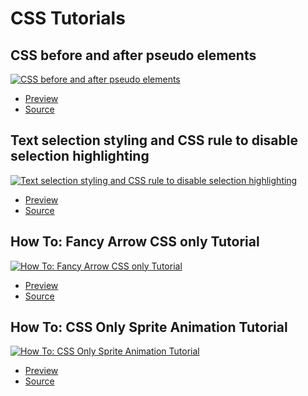 # CSS Tutorials

## CSS before and after pseudo elements

[![CSS before and after pseudo elements](https://img.youtube.com/vi/_D8_WNhnz_U/0.jpg)](https://youtu.be/_D8_WNhnz_U)

   * [Preview](https://stephino.github.io/D8_WNhnz_U/index.html)
   * [Source](https://github.com/Stephino/stephino.github.io/tree/master/D8_WNhnz_U)

## Text selection styling and CSS rule to disable selection highlighting

[![Text selection styling and CSS rule to disable selection highlighting](https://img.youtube.com/vi/fJDxrKqEaW8/0.jpg)](https://youtu.be/fJDxrKqEaW8)

   * [Preview](https://stephino.github.io/fJDxrKqEaW8/index.html)
   * [Source](https://github.com/Stephino/stephino.github.io/tree/master/fJDxrKqEaW8)

## How To: Fancy Arrow CSS only Tutorial

[![How To: Fancy Arrow CSS only Tutorial](https://img.youtube.com/vi/831ffK69388/0.jpg)](https://youtu.be/831ffK69388)

   * [Preview](https://stephino.github.io/831ffK69388/index.html)
   * [Source](https://github.com/Stephino/stephino.github.io/tree/master/831ffK69388)

## How To: CSS Only Sprite Animation Tutorial

[![How To: CSS Only Sprite Animation Tutorial](https://img.youtube.com/vi/wrnQiOY6khQ/0.jpg)](https://youtu.be/wrnQiOY6khQ)

   * [Preview](https://stephino.github.io/wrnQiOY6khQ/index.html)
   * [Source](https://github.com/Stephino/stephino.github.io/tree/master/wrnQiOY6khQ)